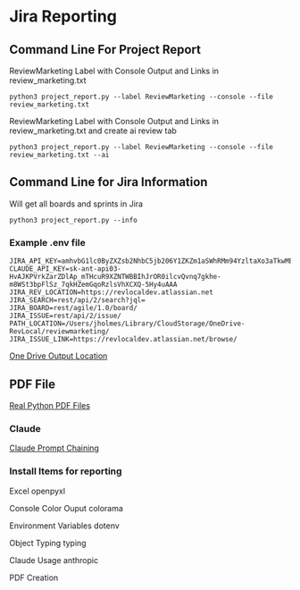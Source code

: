 
# Jira Reporting

## Command Line For Project Report

ReviewMarketing Label with Console Output and Links in review_marketing.txt

```
python3 project_report.py --label ReviewMarketing --console --file review_marketing.txt
```

ReviewMarketing Label with Console Output and Links in review_marketing.txt and create ai review tab

```
python3 project_report.py --label ReviewMarketing --console --file review_marketing.txt --ai
```

## Command Line for Jira Information

Will get all boards and sprints in Jira

```
python3 project_report.py --info
```

### Example .env file

```
JIRA_API_KEY=amhvbG1lc0ByZXZsb2NhbC5jb206Y1ZKZm1aSWhRMm94YzltaXo3aTkwMEI0
CLAUDE_API_KEY=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
JIRA_REV_LOCATION=https://revlocaldev.atlassian.net
JIRA_SEARCH=rest/api/2/search?jql=
JIRA_BOARD=rest/agile/1.0/board/
JIRA_ISSUE=rest/api/2/issue/
PATH_LOCATION=/Users/jholmes/Library/CloudStorage/OneDrive-RevLocal/reviewmarketing/
JIRA_ISSUE_LINK=https://revlocaldev.atlassian.net/browse/
```

[One Drive Output Location](https://revlocalinc-my.sharepoint.com/:f:/g/personal/jholmes_revlocal_com/EiR1Aui9R9ZEirrVwyOyLeIBHfm2fngUvXbFNcD-nczL3w?e=o8o1le)

## PDF File

[Real Python PDF Files](https://realpython.com/creating-modifying-pdf/)

### Claude

[Claude Prompt Chaining](https://docs.anthropic.com/claude/docs/prompt-chaining)

### Install Items for reporting

Excel
openpyxl

Console Color Ouput
colorama

Environment Variables
dotenv

Object Typing
typing

Claude Usage
anthropic

PDF Creation
